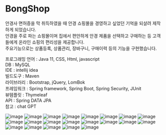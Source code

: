 <h1>BongShop</h1>

안경사 면허증을 막 취득하였을 때 안경 쇼핑몰을 경영하고 싶었던 기억을 되살려 제작하게 되었습니다.<br>
안경을 주로 파는 쇼핑몰이며 집에서 편안하게 안경 제품을 선택하고 구매하는 등 고객들에게 온라인 쇼핑의 편리성을 제공합니다.<br>
주요기능으로는 상품등록, 상품관리, 장바구니, 구매이력 등의 기능을 구현했습니다.

프로그래밍 언어 : Java 11, CSS, Html, javascript<br>
DB : MySQL<br>
IDE : intellij idea<br>
빌드도구 : Maven<br>
라이브러리 : Bootstrap, jQuery, LomBok<br>
프레임워크 : Spring framework, Spring Boot, Spring Security, JUnit<br>
뷰템플릿 : Thymeleaf<br>
API : Spring DATA JPA<br>
참고 : chat GPT<br>

![image](https://user-images.githubusercontent.com/125847340/235640635-6c3de2c6-607d-4cab-9bbf-a8d092ce5691.png)
![image](https://user-images.githubusercontent.com/125847340/235640713-c71604c6-10f4-4262-a9f2-4f881fb3c6cc.png)
![image](https://user-images.githubusercontent.com/125847340/235640765-39c93d15-4b4a-4ce2-82e8-235f4a8af084.png)
![image](https://user-images.githubusercontent.com/125847340/235640808-54e2db4f-7824-49cd-b63d-67623045af3e.png)
![image](https://user-images.githubusercontent.com/125847340/235640842-cd89debe-71bd-4f7b-8f38-cf220bde93bf.png)
![image](https://github.com/jaebong1433/shop/assets/125847340/540d9c4a-d25d-42c4-9802-9eec2d6ec6ed)
![image](https://user-images.githubusercontent.com/125847340/235640898-2dea1f36-5f22-42ea-8804-3cedf2d54dff.png)
![image](https://github.com/jaebong1433/shop/assets/125847340/41c007f3-1d45-4c98-96a1-197a31ef8b45)
![image](https://github.com/jaebong1433/shop/assets/125847340/ab43296c-4037-4ac0-bf4b-a8816bb75564)
![image](https://github.com/jaebong1433/shop/assets/125847340/f027af12-ef5a-42d1-977a-23a94b857a82)
![image](https://github.com/jaebong1433/shop/assets/125847340/06bfb83d-9d68-4733-bf73-dc04e6045c2c)
![image](https://user-images.githubusercontent.com/125847340/235641036-2619c523-b317-48a1-b8b7-fd40cf096e75.png)
![image](https://user-images.githubusercontent.com/125847340/235641067-ffe666f6-1536-4e81-bca2-c5c3e888b261.png)
![image](https://user-images.githubusercontent.com/125847340/235641106-018c44ae-dc7d-4b54-9437-c1e5f58b838b.png)
![image](https://user-images.githubusercontent.com/125847340/235641135-c7c5333d-4ff8-410d-b5a9-54f29b6c2b89.png)
![image](https://user-images.githubusercontent.com/125847340/235641162-14e1e749-09d2-4a72-aa07-3cc91eb1f793.png)
![image](https://user-images.githubusercontent.com/125847340/235641184-c4678fd5-a551-41d3-b7f9-c831f5a24da8.png)
![image](https://github.com/jaebong1433/shop/assets/125847340/db7e5c7a-26ba-44f6-a73c-5a0797cc4e9f)
![image](https://user-images.githubusercontent.com/125847340/235641247-1d57fb2d-4bce-4648-b5b0-a621abdf6e68.png)
![image](https://github.com/jaebong1433/shop/assets/125847340/af5683a4-9c78-4719-b38e-f9325574def9)
![image](https://user-images.githubusercontent.com/125847340/235641333-a0e349c4-f8ff-44ed-a888-d6e8b489f8d6.png)

